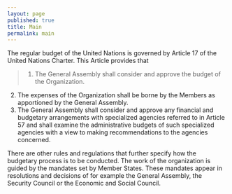 ```yaml
---
layout: page
published: true
title: Main
permalink: main
---
```


The regular budget of the United Nations is governed by Article 17 of the United Nations Charter. This Article provides that 

> 1. The General Assembly shall consider and approve the budget of the Organization.
2. The expenses of the Organization shall be borne by the Members as apportioned by the General Assembly.
3. The General Assembly shall consider and approve any financial and budgetary arrangements with specialized agencies referred to in Article 57 and shall examine the administrative budgets of such specialized agencies with a view to making recommendations to the agencies concerned.

There are other rules and regulations that further specify how the budgetary process is to be conducted. The work of the organization is guided by the mandates set by Member States. These mandates appear in resolutions and decisions of for example the General Assembly, the Security Council or the Economic and Social Council. 
